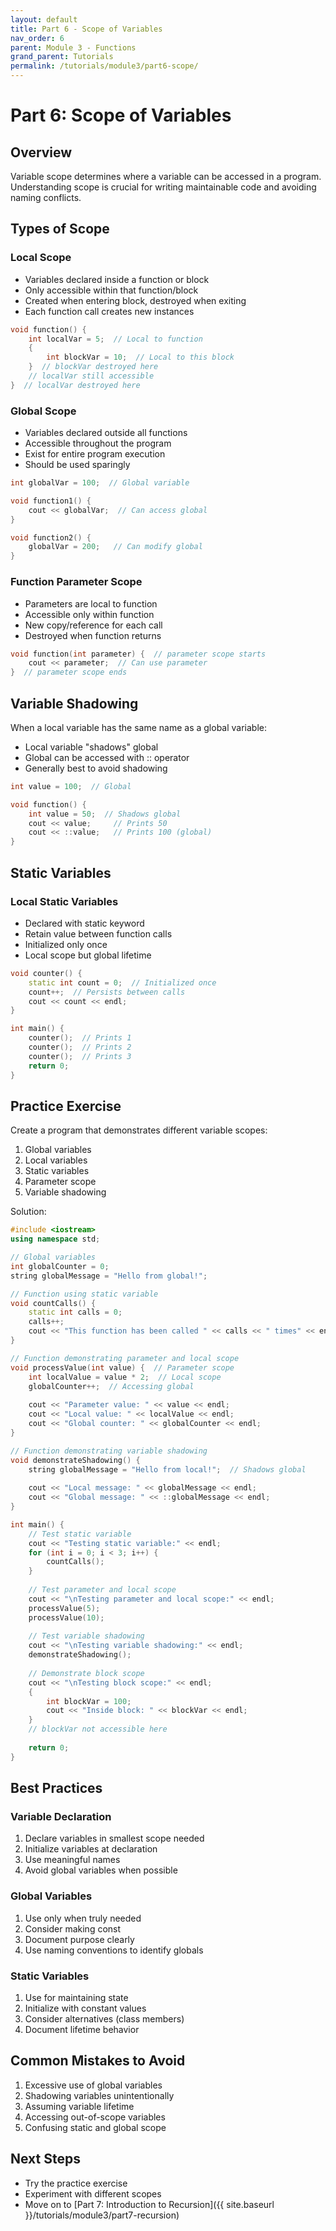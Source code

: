 ```yaml
---
layout: default
title: Part 6 - Scope of Variables
nav_order: 6
parent: Module 3 - Functions
grand_parent: Tutorials
permalink: /tutorials/module3/part6-scope/
---
```


# Part 6: Scope of Variables

## Overview
Variable scope determines where a variable can be accessed in a program. Understanding scope is crucial for writing maintainable code and avoiding naming conflicts.

## Types of Scope

### Local Scope
- Variables declared inside a function or block
- Only accessible within that function/block
- Created when entering block, destroyed when exiting
- Each function call creates new instances

```cpp
void function() {
    int localVar = 5;  // Local to function
    {
        int blockVar = 10;  // Local to this block
    }  // blockVar destroyed here
    // localVar still accessible
}  // localVar destroyed here
```

### Global Scope
- Variables declared outside all functions
- Accessible throughout the program
- Exist for entire program execution
- Should be used sparingly

```cpp
int globalVar = 100;  // Global variable

void function1() {
    cout << globalVar;  // Can access global
}

void function2() {
    globalVar = 200;   // Can modify global
}
```

### Function Parameter Scope
- Parameters are local to function
- Accessible only within function
- New copy/reference for each call
- Destroyed when function returns

```cpp
void function(int parameter) {  // parameter scope starts
    cout << parameter;  // Can use parameter
}  // parameter scope ends
```

## Variable Shadowing

When a local variable has the same name as a global variable:
- Local variable "shadows" global
- Global can be accessed with :: operator
- Generally best to avoid shadowing

```cpp
int value = 100;  // Global

void function() {
    int value = 50;  // Shadows global
    cout << value;     // Prints 50
    cout << ::value;   // Prints 100 (global)
}
```

## Static Variables

### Local Static Variables
- Declared with static keyword
- Retain value between function calls
- Initialized only once
- Local scope but global lifetime

```cpp
void counter() {
    static int count = 0;  // Initialized once
    count++;  // Persists between calls
    cout << count << endl;
}

int main() {
    counter();  // Prints 1
    counter();  // Prints 2
    counter();  // Prints 3
    return 0;
}
```

## Practice Exercise

Create a program that demonstrates different variable scopes:
1. Global variables
2. Local variables
3. Static variables
4. Parameter scope
5. Variable shadowing

Solution:
```cpp
#include <iostream>
using namespace std;

// Global variables
int globalCounter = 0;
string globalMessage = "Hello from global!";

// Function using static variable
void countCalls() {
    static int calls = 0;
    calls++;
    cout << "This function has been called " << calls << " times" << endl;
}

// Function demonstrating parameter and local scope
void processValue(int value) {  // Parameter scope
    int localValue = value * 2;  // Local scope
    globalCounter++;  // Accessing global
    
    cout << "Parameter value: " << value << endl;
    cout << "Local value: " << localValue << endl;
    cout << "Global counter: " << globalCounter << endl;
}

// Function demonstrating variable shadowing
void demonstrateShadowing() {
    string globalMessage = "Hello from local!";  // Shadows global
    
    cout << "Local message: " << globalMessage << endl;
    cout << "Global message: " << ::globalMessage << endl;
}

int main() {
    // Test static variable
    cout << "Testing static variable:" << endl;
    for (int i = 0; i < 3; i++) {
        countCalls();
    }
    
    // Test parameter and local scope
    cout << "\nTesting parameter and local scope:" << endl;
    processValue(5);
    processValue(10);
    
    // Test variable shadowing
    cout << "\nTesting variable shadowing:" << endl;
    demonstrateShadowing();
    
    // Demonstrate block scope
    cout << "\nTesting block scope:" << endl;
    {
        int blockVar = 100;
        cout << "Inside block: " << blockVar << endl;
    }
    // blockVar not accessible here
    
    return 0;
}
```

## Best Practices

### Variable Declaration
1. Declare variables in smallest scope needed
2. Initialize variables at declaration
3. Use meaningful names
4. Avoid global variables when possible

### Global Variables
1. Use only when truly needed
2. Consider making const
3. Document purpose clearly
4. Use naming conventions to identify globals

### Static Variables
1. Use for maintaining state
2. Initialize with constant values
3. Consider alternatives (class members)
4. Document lifetime behavior

## Common Mistakes to Avoid
1. Excessive use of global variables
2. Shadowing variables unintentionally
3. Assuming variable lifetime
4. Accessing out-of-scope variables
5. Confusing static and global scope

## Next Steps
- Try the practice exercise
- Experiment with different scopes
- Move on to [Part 7: Introduction to Recursion]({{ site.baseurl }}/tutorials/module3/part7-recursion)

